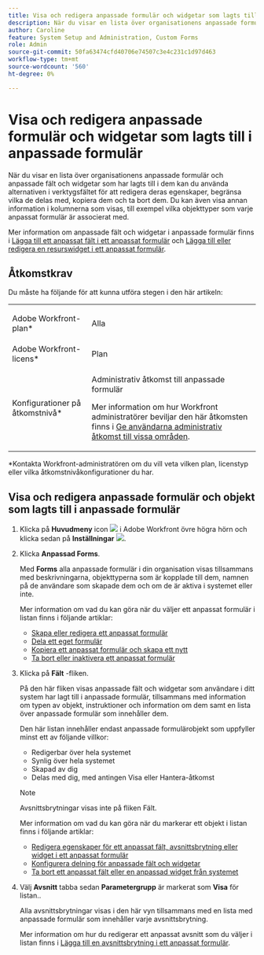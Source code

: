 ```yaml
---
title: Visa och redigera anpassade formulär och widgetar som lagts till i anpassade formulär
description: När du visar en lista över organisationens anpassade formulär och anpassade fält och widgetar som har lagts till i dem kan du använda alternativen i verktygsfältet för att redigera deras egenskaper, begränsa vilka de delas med, kopiera dem och ta bort dem. Du kan även visa annan information i kolumnerna som visas, till exempel vilka objekttyper som varje anpassat formulär är associerat med.
author: Caroline
feature: System Setup and Administration, Custom Forms
role: Admin
source-git-commit: 50fa63474cfd40706e74507c3e4c231c1d97d463
workflow-type: tm+mt
source-wordcount: '560'
ht-degree: 0%

---
```



# Visa och redigera anpassade formulär och widgetar som lagts till i anpassade formulär

När du visar en lista över organisationens anpassade formulär och anpassade fält och widgetar som har lagts till i dem kan du använda alternativen i verktygsfältet för att redigera deras egenskaper, begränsa vilka de delas med, kopiera dem och ta bort dem. Du kan även visa annan information i kolumnerna som visas, till exempel vilka objekttyper som varje anpassat formulär är associerat med.

Mer information om anpassade fält och widgetar i anpassade formulär finns i [Lägga till ett anpassat fält i ett anpassat formulär](../../../administration-and-setup/customize-workfront/create-manage-custom-forms/add-a-custom-field-to-a-custom-form.md) och [Lägga till eller redigera en resurswidget i ett anpassat formulär](../../../administration-and-setup/customize-workfront/create-manage-custom-forms/add-widget-or-edit-its-properties-in-a-custom-form.md).

## Åtkomstkrav

Du måste ha följande för att kunna utföra stegen i den här artikeln:

<table style="table-layout:auto"> 
 <col> 
 <col> 
 <tbody> 
  <tr data-mc-conditions=""> 
   <td role="rowheader"> <p>Adobe Workfront-plan*</p> </td> 
   <td>Alla</td> 
  </tr> 
  <tr> 
   <td role="rowheader">Adobe Workfront-licens*</td> 
   <td>Plan</td> 
  </tr> 
  <tr data-mc-conditions=""> 
   <td role="rowheader">Konfigurationer på åtkomstnivå*</td> 
   <td> <p>Administrativ åtkomst till anpassade formulär</p> <p>Mer information om hur Workfront administratörer beviljar den här åtkomsten finns i <a href="../../../administration-and-setup/add-users/configure-and-grant-access/grant-users-admin-access-certain-areas.md" class="MCXref xref">Ge användarna administrativ åtkomst till vissa områden</a>.</p> </td> 
  </tr> 
 </tbody> 
</table>

&#42;Kontakta Workfront-administratören om du vill veta vilken plan, licenstyp eller vilka åtkomstnivåkonfigurationer du har.

## Visa och redigera anpassade formulär och objekt som lagts till i anpassade formulär

1. Klicka på **Huvudmeny** icon ![](assets/main-menu-icon.png) i Adobe Workfront övre högra hörn och klicka sedan på **Inställningar** ![](assets/gear-icon-settings.png).

1. Klicka **Anpassad Forms**.

   Med **Forms** alla anpassade formulär i din organisation visas tillsammans med beskrivningarna, objekttyperna som är kopplade till dem, namnen på de användare som skapade dem och om de är aktiva i systemet eller inte.

   Mer information om vad du kan göra när du väljer ett anpassat formulär i listan finns i följande artiklar:

   * [Skapa eller redigera ett anpassat formulär](../../../administration-and-setup/customize-workfront/create-manage-custom-forms/create-or-edit-a-custom-form.md)
   * [Dela ett eget formulär](../../../administration-and-setup/customize-workfront/create-manage-custom-forms/share-access-to-a-custom-form.md)
   * [Kopiera ett anpassat formulär och skapa ett nytt](../../../administration-and-setup/customize-workfront/create-manage-custom-forms/copy-custom-form-to-create-a-new-one.md)
   * [Ta bort eller inaktivera ett anpassat formulär](../../../administration-and-setup/customize-workfront/create-manage-custom-forms/delete-or-deactivate-a-custom-form.md)

1. Klicka på **Fält** -fliken.

   På den här fliken visas anpassade fält och widgetar som användare i ditt system har lagt till i anpassade formulär, tillsammans med information om typen av objekt, instruktioner och information om dem samt en lista över anpassade formulär som innehåller dem.

   Den här listan innehåller endast anpassade formulärobjekt som uppfyller minst ett av följande villkor:

   * Redigerbar över hela systemet
   * Synlig över hela systemet
   * Skapad av dig
   * Delas med dig, med antingen Visa eller Hantera-åtkomst

   >[!NOTE]
   >
   >Avsnittsbrytningar visas inte på fliken Fält.

   Mer information om vad du kan göra när du markerar ett objekt i listan finns i följande artiklar:

   * [Redigera egenskaper för ett anpassat fält, avsnittsbrytning eller widget i ett anpassat formulär](../../../administration-and-setup/customize-workfront/create-manage-custom-forms/edit-a-custom-field.md)
   * [Konfigurera delning för anpassade fält och widgetar](../../../administration-and-setup/customize-workfront/create-manage-custom-forms/configure-sharing-for-a-custom-field.md)
   * [Ta bort ett anpassat fält eller en anpassad widget från systemet](../../../administration-and-setup/customize-workfront/create-manage-custom-forms/delete-a-custom-field.md)

1. Välj **Avsnitt** tabba sedan **Parametergrupp** är markerat som **Visa** för listan..

   Alla avsnittsbrytningar visas i den här vyn tillsammans med en lista med anpassade formulär som innehåller varje avsnittsbrytning.

   Mer information om hur du redigerar ett anpassat avsnitt som du väljer i listan finns i [Lägga till en avsnittsbrytning i ett anpassat formulär](../../../administration-and-setup/customize-workfront/create-manage-custom-forms/add-a-section-break-to-a-custom-form.md).

